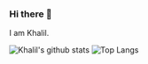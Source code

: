 ### Hi there 👋

 I am Khalil.

![Khalil's github stats](https://github-readme-stats.vercel.app/api?username=7khalil&count_private=true&hide=issues)
![Top Langs](https://github-readme-stats.vercel.app/api/top-langs/?username=7khalil&layout=compact)

<!--
**7khalil/7khalil** is a ✨ _special_ ✨ repository because its `README.md` (this file) appears on your GitHub profile.

Here are some ideas to get you started:

- 🔭 I’m currently working on ...
- 🌱 I’m currently learning ...
- 👯 I’m looking to collaborate on ...
- 🤔 I’m looking for help with ...
- 💬 Ask me about ...
- 📫 How to reach me: ...
- 😄 Pronouns: ...
- ⚡ Fun fact: ...
-->
